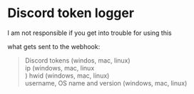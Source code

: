 # Discord token logger
I am not responsible if you get into trouble for using this

what gets sent to the webhook:
> Discord tokens (windos, mac, linux) <br>
> ip (windows, mac, linux <br>)
> hwid (windows, mac, linux) <br>
> username, OS name and version (windows, mac, linux)
